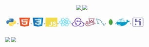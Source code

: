 <div align="center">
  <a href="https://github.com/LindseyFontana">
  <img height="160em" src="https://github-readme-stats.vercel.app/api?username=LindseyFontana&show_icons=true&theme=vue-dark&include_all_commits=true&count_private=true"/>
  <img height="160em" src="https://github-readme-stats.vercel.app/api/top-langs/?username=LindseyFontana&layout=compact&langs_count=7&theme=vue-dark"/>
</div>
 
<div style="display: inline_block"><br>
      <img align="center" title="Python" alt="Python-icon" height="30" width="40" src="https://raw.githubusercontent.com/devicons/devicon/master/icons/python/python-original.svg">
   <img align="center" title="HTML" alt="HTML-icon" height="30" width="40" src="https://raw.githubusercontent.com/devicons/devicon/master/icons/html5/html5-original.svg">
  <img align="center" title="CSS" alt="CSS-icon" height="30" width="40" src="https://raw.githubusercontent.com/devicons/devicon/master/icons/css3/css3-original.svg">
    <img align="center" title="JavaScript" alt="Js-icon" height="30" width="40" src="https://raw.githubusercontent.com/devicons/devicon/master/icons/javascript/javascript-plain.svg">
  <img align="center" title="React" alt="React-icon" height="30" width="40" src="https://raw.githubusercontent.com/devicons/devicon/master/icons/react/react-original.svg">
  <img align="center" title="Redux" alt="Redux-icon" height="30" width="40" src="https://github.com/devicons/devicon/blob/master/icons/redux/redux-original.svg">
   <img align="center" title="Jest" alt="Jest-icon" height="25" width="30" src="https://github.com/devicons/devicon/blob/master/icons/jest/jest-plain.svg">
      <img align="center" title="MySQL" alt="MySQL-icon" height="25" width="30" src="https://github.com/devicons/devicon/blob/master/icons/mysql/mysql-original.svg">
    <img align="center" title="MongoDB" alt="MongoDB-icon" height="25" width="30" src="https://github.com/devicons/devicon/blob/master/icons/mongodb/mongodb-original.svg">
  <img align="center" title="Docker" alt="Docker-icon" height="40" width="45" src="https://github.com/devicons/devicon/blob/master/icons/docker/docker-plain.svg">
    <img align="center" title="Heroku" alt="Heroku-icon" height="30" width="45" src="https://github.com/devicons/devicon/blob/master/icons/heroku/heroku-original.svg">
</div>

  ##
 
<div> 
  <a href = "mailto:lindseyfontanas@gmail.com"><img src="https://img.shields.io/badge/Gmail-D14836?style=for-the-badge&logo=gmail&logoColor=white" target="_blank"></a>
  <a href="https://www.linkedin.com/in/lindsey-fontana-schmitz/" target="_blank"><img src="https://img.shields.io/badge/-LinkedIn-%230077B5?style=for-the-badge&logo=linkedin&logoColor=white" target="_blank"></a>  
</div>
